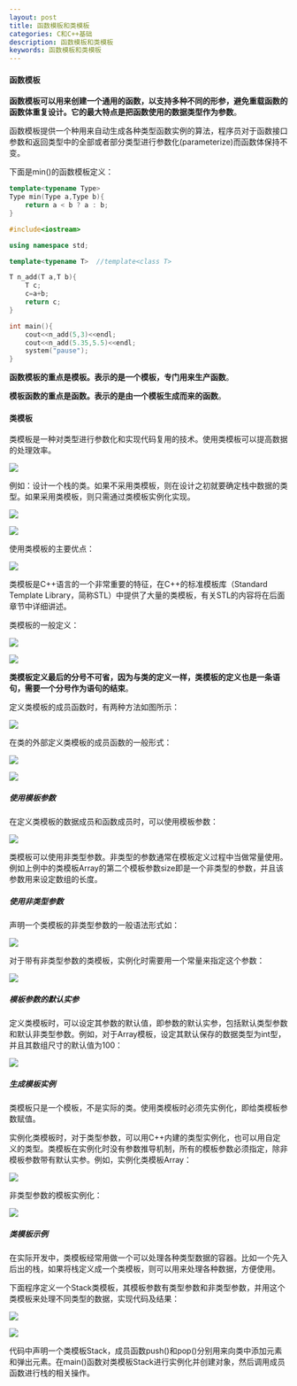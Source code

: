 ```yaml
---
layout: post
title: 函数模板和类模板
categories: C和C++基础
description: 函数模板和类模板
keywords: 函数模板和类模板
---
```


#### 函数模板

**函数模板可以用来创建一个通用的函数，以支持多种不同的形参，避免重载函数的函数体重复设计。它的最大特点是把函数使用的数据类型作为参数**。

函数模板提供一个种用来自动生成各种类型函数实例的算法，程序员对于函数接口参数和返回类型中的全部或者部分类型进行参数化(parameterize)而函数体保持不变。

下面是min()的函数模板定义：

```cpp
template<typename Type>
Type min(Type a,Type b){
	return a < b ? a : b;
}
```

```cpp
#include<iostream>

using namespace std;

template<typename T>  //template<class T>

T n_add(T a,T b){
	T c;
 	c=a+b;
 	return c;
} 

int main(){
 	cout<<n_add(5,3)<<endl;
 	cout<<n_add(5.35,5.5)<<endl;
 	system("pause");
}
```

**函数模板的重点是模板。表示的是一个模板，专门用来生产函数**。

**模板函数的重点是函数。表示的是由一个模板生成而来的函数**。

#### 类模板

类模板是一种对类型进行参数化和实现代码复用的技术。使用类模板可以提高数据的处理效率。

![](/images/posts/C++/217.png)

例如：设计一个栈的类。如果不采用类模板，则在设计之初就要确定栈中数据的类型。如果采用类模板，则只需通过类模板实例化实现。

![](/images/posts/C++/243.png)

![](/images/posts/C++/244.png)

使用类模板的主要优点：

![](/images/posts/C++/245.png)

类模板是C++语言的一个非常重要的特征，在C++的标准模板库（Standard Template Library，简称STL）中提供了大量的类模板，有关STL的内容将在后面章节中详细讲述。

类模板的一般定义：

![](/images/posts/C++/246.png)

![](/images/posts/C++/247.png)

**类模板定义最后的分号不可省，因为与类的定义一样，类模板的定义也是一条语句，需要一个分号作为语句的结束**。

定义类模板的成员函数时，有两种方法如图所示：

![](/images/posts/C++/248.png)


在类的外部定义类模板的成员函数的一般形式：

![](/images/posts/C++/249.png)

![](/images/posts/C++/250.png)

##### 使用模板参数

在定义类模板的数据成员和函数成员时，可以使用模板参数：

![](/images/posts/C++/251.png)

类模板可以使用非类型参数。非类型的参数通常在模板定义过程中当做常量使用。例如上例中的类模板Array的第二个模板参数size即是一个非类型的参数，并且该参数用来设定数组的长度。

##### 使用非类型参数

声明一个类模板的非类型参数的一般语法形式如：

![](/images/posts/C++/252.png)

对于带有非类型参数的类模板，实例化时需要用一个常量来指定这个参数：

![](/images/posts/C++/253.png)

##### 模板参数的默认实参

定义类模板时，可以设定其参数的默认值，即参数的默认实参，包括默认类型参数和默认非类型参数。例如，对于Array模板，设定其默认保存的数据类型为int型，并且其数组尺寸的默认值为100：

![](/images/posts/C++/254.png)

##### 生成模板实例

类模板只是一个模板，不是实际的类。使用类模板时必须先实例化，即给类模板参数赋值。

实例化类模板时，对于类型参数，可以用C++内建的类型实例化，也可以用自定义的类型。类模板在实例化时没有参数推导机制，所有的模板参数必须指定，除非模板参数带有默认实参。例如，实例化类模板Array：

![](/images/posts/C++/255.png)

非类型参数的模板实例化：

![](/images/posts/C++/256.png)

##### 类模板示例

在实际开发中，类模板经常用做一个可以处理各种类型数据的容器。比如一个先入后出的栈，如果将栈定义成一个类模板，则可以用来处理各种数据，方便使用。

下面程序定义一个Stack类模板，其模板参数有类型参数和非类型参数，并用这个类模板来处理不同类型的数据，实现代码及结果：

![](/images/posts/C++/257.png)

![](/images/posts/C++/258.png)

代码中声明一个类模板Stack，成员函数push()和pop()分别用来向类中添加元素和弹出元素。在main()函数对类模板Stack进行实例化并创建对象，然后调用成员函数进行栈的相关操作。






